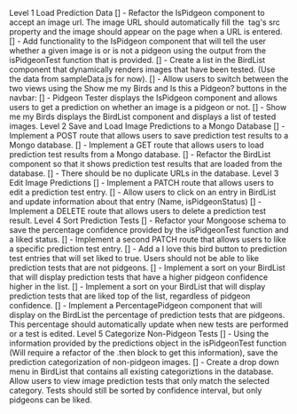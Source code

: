 Level 1
Load Prediction Data
[] - Refactor the IsPidgeon component to accept an image url. The image URL should automatically fill the <img> tag's src property and the image should appear on the page when a URL is entered.
[] - Add functionality to the IsPidgeon component that will tell the user whether a given image is or is not a pidgeon using the output from the isPidgeonTest function that is provided.
[] - Create a list in the BirdList component that dynamically renders images that have been tested. (Use the data from sampleData.js for now).
[] - Allow users to switch between the two views using the Show me my Birds and Is this a Pidgeon? buttons in the navbar:
[] - Pidgeon Tester displays the IsPidgeon component and allows users to get a prediction on whether an image is a pidgeon or not.
[] - Show me my Birds displays the BirdList component and displays a list of tested images.
Level 2
Save and Load Image Predictions to a Mongo Database
[] - Implement a POST route that allows users to save prediction test results to a Mongo database.
[] - Implement a GET route that allows users to load prediction test results from a Mongo database.
[] - Refactor the BirdList component so that it shows prediction test results that are loaded from the database.
[] - There should be no duplicate URLs in the database.
Level 3
Edit Image Predictions
[] - Implement a PATCH route that allows users to edit a prediction test entry.
[] - Allow users to click on an entry in BirdList and update information about that entry (Name, isPidgeonStatus)
[] - Implement a DELETE route that allows users to delete a prediction test result.
Level 4
Sort Prediction Tests
[] - Refactor your Mongoose schema to save the percentage confidence provided by the isPidgeonTest function and a liked status.
[] - Implement a second PATCH route that allows users to like a specific prediction test entry.
[] - Add a I love this bird button to prediction test entries that will set liked to true. Users should not be able to like prediction tests that are not pidgeons.
[] - Implement a sort on your BirdList that will display prediction tests that have a higher pidgeon confidence higher in the list.
[] - Implement a sort on your BirdList that will display prediction tests that are liked top of the list, regardless of pidgeon confidence.
[] - Implement a PercentagePidgeon component that will display on the BirdList the percentage of prediction tests that are pidgeons. This percentage should automatically update when new tests are performed or a test is edited.
Level 5
Categorize Non-Pidgeon Tests
[] - Using the information provided by the predictions object in the isPidgeonTest function (Will require a refactor of the .then block to get this information), save the prediction categorization of non-pidgeon images.
[] - Create a drop down menu in BirdList that contains all existing categoriztions in the database. Allow users to view image prediction tests that only match the selected category. Tests should still be sorted by confidence interval, but only pidgeons can be liked.